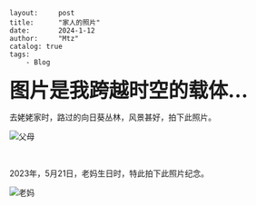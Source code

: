 

```
layout:     post
title:      "家人的照片"
date:       2024-1-12
author:     "Mtz"
catalog: true
tags:
    - Blog
```

<span style="font-size: 2.5em; font-weight: bold;">图片是我跨越时空的载体...</span>



去姥姥家时，路过的向日葵丛林，风景甚好，拍下此照片。

![父母](2024-1-12-life-3.assets/b01fe53eda3f87d5b4780.jpg)

<br/>

2023年，5月21日，老妈生日时，特此拍下此照片纪念。

![老妈](2024-1-12-life-3.assets/43b1b4e9aad5d7334a191.jpg)

